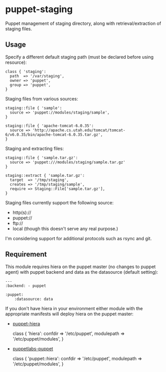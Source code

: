 # puppet-staging

Puppet management of staging directory, along with retrieval/extraction of staging files.

## Usage

Specify a different default staging path (must be declared before using resource):

    class { 'staging':
      path  => '/var/staging',
      owner => 'puppet',
      group => 'puppet',
    }

Staging files from various sources:

    staging::file { 'sample':
      source => 'puppet://modules/staging/sample',
    }

    staging::file { 'apache-tomcat-6.0.35':
      source => 'http://apache.cs.utah.edu/tomcat/tomcat-6/v6.0.35/bin/apache-tomcat-6.0.35.tar.gz',
    }


Staging and extracting files:

    staging::file { 'sample.tar.gz':
      source => 'puppet:///modules/staging/sample.tar.gz'
    }

    staging::extract { 'sample.tar.gz':
      target  => '/tmp/staging',
      creates => '/tmp/staging/sample',
      require => Staging::File['sample.tar.gz'],
    }

Staging files currently support the following source:

* http(s)://
* puppet://
* ftp://
* local (though this doesn't serve any real purpose.)

I'm considering support for additional protocols such as rsync and git.

## Requirement

This module requires hiera on the puppet master (no changes to puppet agent) with puppet backend and data as the datasource (default setting):

    ---
    :backend: - puppet

    :puppet:
        :datasource: data

If you don't have hiera in your environment either module with the appropriate manifests will deploy hiera on the puppet master:

* [puppet-hiera](https://github.com/nanliu/puppet-hiera)

    class { 'hiera':
      confdir    => '/etc/puppet',
      modulepath => '/etc/puppet/modules',
    }

* [puppetlabs-puppet](https://github.com/puppetlabs/puppetlabs-puppet)

    class { 'puppet::hiera':
      confdir    => '/etc/puppet',
      modulepath => '/etc/puppet/modules',
    }
